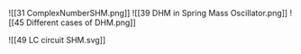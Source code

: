 ![[31 ComplexNumberSHM.png]]
![[39 DHM in Spring Mass Oscillator.png]]
![[45 Different cases of DHM.png]]

![[49 LC circuit SHM.svg]]

